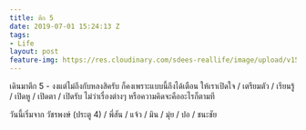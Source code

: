 ```yaml
---
title: ตึก 5
date: 2019-07-01 15:24:13 Z
tags:
- Life
layout: post
feature-img: https://res.cloudinary.com/sdees-reallife/image/upload/v1555658919/sample_feature_img.png
---
```


เดินมาตึก 5 - งงแต่ไม่ถึงกับหลงสิครับ ก็คงเพราะแบบนี้ถึงได้เตือน ให้เราเปิดใจ / เตรียมตัว / เรียนรู้ / เปิดหู / เปิดตา / เปิดรับ ไม่ว่าเรื่องต่างๆ หรือความคิดจะคืออะไรก็ตามที

<i class="fa fa-child" style="color:plum"></i>

วันนี้เริ่มจาก วัชรพงษ์ (ประตู 4) / พี่สัน / แจ้ว / มิน / มุ่ย / ปอ / ชนะชัย
